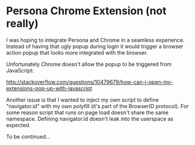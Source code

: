 Persona Chrome Extension (not really)
=====================================

I was hoping to integrate Persona and Chrome in a seamless experience. Instead
of having that ugly popup during login it would trigger a browser action popup
that looks more integrated with the browser.

Unfortunately Chrome doesn't allow the popup to be triggered from JavaScript:

http://stackoverflow.com/questions/10479679/how-can-i-open-my-extensions-pop-up-with-javascript


Another issue is that I wanted to inject my own script to define "navigator.id"
with my own polyfill (it's part of the BrowserID protocol). For some reason
script that runs on page load doesn't share the same namespace. Defining
navigator.id doesn't leak into the userspace as expected.

To be continued...
